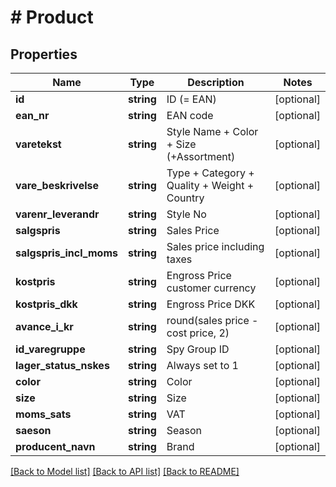 # # Product

## Properties

Name | Type | Description | Notes
------------ | ------------- | ------------- | -------------
**id** | **string** | ID (&#x3D; EAN) | [optional]
**ean_nr** | **string** | EAN code | [optional]
**varetekst** | **string** | Style Name  + Color + Size (+Assortment) | [optional]
**vare_beskrivelse** | **string** | Type + Category + Quality + Weight + Country | [optional]
**varenr_leverandr** | **string** | Style No | [optional]
**salgspris** | **string** | Sales Price | [optional]
**salgspris_incl_moms** | **string** | Sales price including taxes | [optional]
**kostpris** | **string** | Engross Price customer currency | [optional]
**kostpris_dkk** | **string** | Engross Price DKK | [optional]
**avance_i_kr** | **string** | round(sales price - cost price, 2) | [optional]
**id_varegruppe** | **string** | Spy Group ID | [optional]
**lager_status_nskes** | **string** | Always set to 1 | [optional]
**color** | **string** | Color | [optional]
**size** | **string** | Size | [optional]
**moms_sats** | **string** | VAT | [optional]
**saeson** | **string** | Season | [optional]
**producent_navn** | **string** | Brand | [optional]

[[Back to Model list]](../../README.md#models) [[Back to API list]](../../README.md#endpoints) [[Back to README]](../../README.md)
